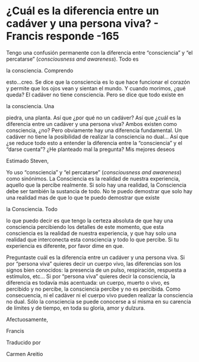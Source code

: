 # ¿Cuál es la diferencia entre un cadáver y una persona viva? - Francis responde -165

Tengo una confusión permanente con la diferencia entre “consciencia” y “el percatarse” (_consciousness and awareness_). Todo es 

la consciencia. Comprendo

esto…creo. Se dice que la consciencia es lo que hace funcionar el corazón y permite que los ojos vean y sientan el mundo. Y cuando morimos, ¿qué queda? El cadáver no tiene consciencia. Pero se dice que todo existe en 

la consciencia. Una

piedra, una planta. Así que ¿por qué no un cadáver? Así que ¿cuál es la diferencia entre un cadáver y una persona viva? Ambos existen como consciencia, ¿no? Pero obviamente hay una diferencia fundamental. Un cadáver no tiene la posibilidad de realizar la consciencia no dual… Así que ¿se reduce todo esto a entender la diferencia entre la “consciencia” y el “darse cuenta”? ¿He planteado mal la pregunta? Mis mejores deseos

Estimado Steven,

Yo uso “consciencia” y “el percatarse” (_consciousness and awareness_) como sinónimos. La Consciencia es la realidad de nuestra experiencia, aquello que la percibe realmente. Si solo hay una realidad, la Consciencia debe ser también la sustancia de todo. No te puedo demostrar que solo hay una realidad mas de que lo que te puedo demostrar que existe 

la Consciencia. Todo

lo que puedo decir es que tengo la certeza absoluta de que hay una consciencia percibiendo los detalles de este momento, que esta consciencia es la realidad de nuestra experiencia, y que hay solo una realidad que interconecta esta consciencia y todo lo que percibe. Si tu experiencia es diferente, por favor dime en que.

Preguntaste cuál es la diferencia entre un cadáver y una persona viva. Si por “persona viva” quieres decir un cuerpo vivo, las diferencias son los signos bien conocidos: la presencia de un pulso, respiración, respuesta a estímulos, etc… Si por “persona viva” quieres decir la consciencia, la diferencia es todavía más acentuada: un cuerpo, muerto o vivo, es percibido y no percibe, la consciencia percibe y no es percibida. Como consecuencia, ni el cadáver ni el cuerpo vivo pueden realizar la consciencia no dual. Sólo la consciencia se puede conocerse a sí misma en su carencia de límites y de tiempo, en toda su gloria, amor y dulzura.

Afectuosamente, 

Francis

Traducido por 

Carmen Areitio

